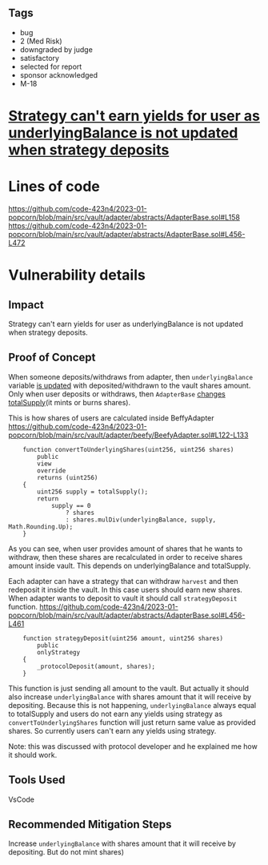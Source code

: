 ## Tags

- bug
- 2 (Med Risk)
- downgraded by judge
- satisfactory
- selected for report
- sponsor acknowledged
- M-18

# [Strategy can't earn yields for user as underlyingBalance is not updated when strategy deposits](https://github.com/code-423n4/2023-01-popcorn-findings/issues/467) 

# Lines of code

https://github.com/code-423n4/2023-01-popcorn/blob/main/src/vault/adapter/abstracts/AdapterBase.sol#L158
https://github.com/code-423n4/2023-01-popcorn/blob/main/src/vault/adapter/abstracts/AdapterBase.sol#L456-L472


# Vulnerability details

## Impact
Strategy can't earn yields for user as underlyingBalance is not updated when strategy deposits.

## Proof of Concept
When someone deposits/withdraws from adapter, then `underlyingBalance` variable [is updated](https://github.com/code-423n4/2023-01-popcorn/blob/main/src/vault/adapter/abstracts/AdapterBase.sol#L158) with deposited/withdrawn to the vault shares amount.
Only when user deposits or withdraws, then `AdapterBase` [changes totalSupply](https://github.com/code-423n4/2023-01-popcorn/blob/main/src/vault/adapter/abstracts/AdapterBase.sol#L160)(it mints or burns shares).

This is how shares of users are calculated inside BeffyAdapter
https://github.com/code-423n4/2023-01-popcorn/blob/main/src/vault/adapter/beefy/BeefyAdapter.sol#L122-L133
```solidity
    function convertToUnderlyingShares(uint256, uint256 shares)
        public
        view
        override
        returns (uint256)
    {
        uint256 supply = totalSupply();
        return
            supply == 0
                ? shares
                : shares.mulDiv(underlyingBalance, supply, Math.Rounding.Up);
    }
```
As you can see, when user provides amount of shares that he wants to withdraw, then these shares are recalculated in order to receive shares amount inside vault. This depends on underlyingBalance and totalSupply.

Each adapter can have a strategy that can withdraw `harvest` and then redeposit it inside the vault. In this case users should earn new shares.
When adapter wants to deposit to vault it should call `strategyDeposit` function.
https://github.com/code-423n4/2023-01-popcorn/blob/main/src/vault/adapter/abstracts/AdapterBase.sol#L456-L461
```solidity
    function strategyDeposit(uint256 amount, uint256 shares)
        public
        onlyStrategy
    {
        _protocolDeposit(amount, shares);
    }
```
This function is just sending all amount to the vault.
But actually it should also increase `underlyingBalance` with shares amount that it will receive by depositing.
Because this is not happening, `underlyingBalance` always equal to totalSupply and users do not earn any yields using strategy as `convertToUnderlyingShares` function will just return same value as provided shares.
So currently users can't earn any yields using strategy.

Note: this was discussed with protocol developer and he explained me how it should work.
## Tools Used
VsCode
## Recommended Mitigation Steps
Increase `underlyingBalance` with shares amount that it will receive by depositing. But do not mint shares)